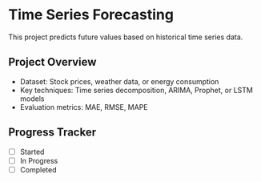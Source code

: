 # Time Series Forecasting
This project predicts future values based on historical time series data.

## Project Overview
- Dataset: Stock prices, weather data, or energy consumption
- Key techniques: Time series decomposition, ARIMA, Prophet, or LSTM models
- Evaluation metrics: MAE, RMSE, MAPE

## Progress Tracker
- [ ] Started
- [ ] In Progress
- [ ] Completed
